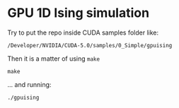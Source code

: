 GPU 1D Ising simulation
========================

Try to put the repo inside CUDA samples folder like:
```
/Developer/NVIDIA/CUDA-5.0/samples/0_Simple/gpuising
```

Then it is a matter of using ```make```
```
make
```

... and running:
```
./gpuising
```
